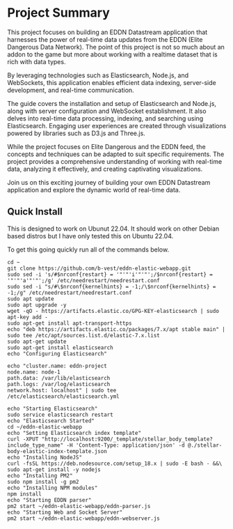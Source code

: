 # Project Summary

This project focuses on building an EDDN Datastream application that harnesses the power of real-time data updates from the EDDN (Elite Dangerous Data Network). The point of this project is not so much about an addon to the game but more about working with a realtime dataset that is rich with data types. 

By leveraging technologies such as Elasticsearch, Node.js, and WebSockets, this application enables efficient data indexing, server-side development, and real-time communication.

The guide covers the installation and setup of Elasticsearch and Node.js, along with server configuration and WebSocket establishment. It also delves into real-time data processing, indexing, and searching using Elasticsearch. Engaging user experiences are created through visualizations powered by libraries such as D3.js and Three.js.

While the project focuses on Elite Dangerous and the EDDN feed, the concepts and techniques can be adapted to suit specific requirements. The project provides a comprehensive understanding of working with real-time data, analyzing it effectively, and creating captivating visualizations.

Join us on this exciting journey of building your own EDDN Datastream application and explore the dynamic world of real-time data.


## Quick Install
This is designed to work on Ubunut 22.04. It should work on other Debian based distros but I have only tested this on Ubuntu 22.04.

To get this going quickly run all of the commands below.

```
cd ~
git clone https://github.com/b-vest/eddn-elastic-webapp.git
sudo sed -i 's/#$nrconf{restart} = '"'"'i'"'"';/$nrconf{restart} = '"'"'a'"'"';/g' /etc/needrestart/needrestart.conf
sudo sed -i "s/#\$nrconf{kernelhints} = -1;/\$nrconf{kernelhints} = -1;/g" /etc/needrestart/needrestart.conf
sudo apt update
sudo apt upgrade -y
wget -qO - https://artifacts.elastic.co/GPG-KEY-elasticsearch | sudo apt-key add -
sudo apt-get install apt-transport-https
echo "deb https://artifacts.elastic.co/packages/7.x/apt stable main" | sudo tee /etc/apt/sources.list.d/elastic-7.x.list
sudo apt-get update
sudo apt-get install elasticsearch
echo "Configuring Elasticsearch"

echo "cluster.name: eddn-project
node.name: node-1
path.data: /var/lib/elasticsearch
path.logs: /var/log/elasticsearch
network.host: localhost" | sudo tee /etc/elasticsearch/elasticsearch.yml

echo "Starting Elasticsearch"
sudo service elasticsearch restart
echo "Elasticsearch Started"
cd ~/eddn-elastic-webapp
echo "Setting Elasticsearch index template"
curl -XPUT "http://localhost:9200/_template/stellar_body_template?include_type_name" -H 'Content-Type: application/json' -d @./stellar-body-elastic-index-template.json
echo "Installing NodeJS"
curl -fsSL https://deb.nodesource.com/setup_18.x | sudo -E bash - &&\
sudo apt-get install -y nodejs
echo "Installing PM2"
sudo npm install -g pm2
echo "Installing NPM modules"
npm install 
echo "Starting EDDN parser"
pm2 start ~/eddn-elastic-webapp/eddn-parser.js
echo "Starting Web and Socket Server"
pm2 start ~/eddn-elastic-webapp/eddn-webserver.js
```

